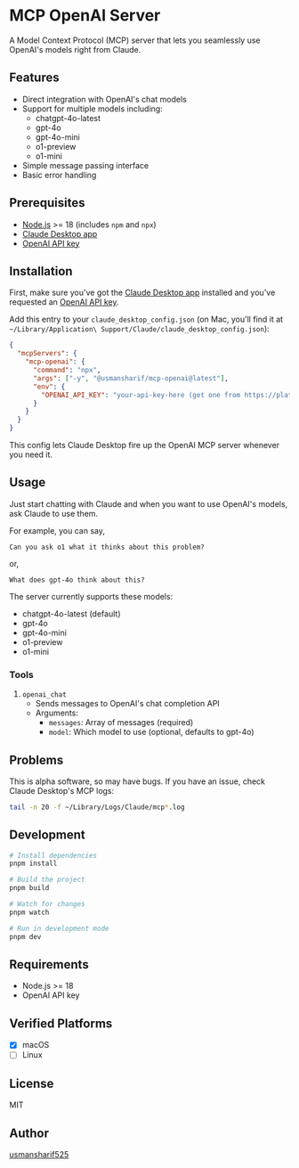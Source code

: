 # MCP OpenAI Server

A Model Context Protocol (MCP) server that lets you seamlessly use OpenAI's models right from Claude.

## Features

- Direct integration with OpenAI's chat models
- Support for multiple models including:
  - chatgpt-4o-latest
  - gpt-4o
  - gpt-4o-mini
  - o1-preview
  - o1-mini
- Simple message passing interface
- Basic error handling

## Prerequisites

- [Node.js](https://nodejs.org/) >= 18 (includes `npm` and `npx`)
- [Claude Desktop app](https://claude.ai/download)
- [OpenAI API key](https://platform.openai.com/api-keys)

## Installation

First, make sure you've got the [Claude Desktop app](https://claude.ai/download) installed and you've requested an [OpenAI API key](https://platform.openai.com/api-keys).

Add this entry to your `claude_desktop_config.json` (on Mac, you'll find it at `~/Library/Application\ Support/Claude/claude_desktop_config.json`):

```json
{
  "mcpServers": {
    "mcp-openai": {
      "command": "npx",
      "args": ["-y", "@usmansharif/mcp-openai@latest"],
      "env": {
        "OPENAI_API_KEY": "your-api-key-here (get one from https://platform.openai.com/api-keys)"
      }
    }
  }
}
```

This config lets Claude Desktop fire up the OpenAI MCP server whenever you need it.

## Usage

Just start chatting with Claude and when you want to use OpenAI's models, ask Claude to use them.

For example, you can say,

```plaintext
Can you ask o1 what it thinks about this problem?
```

or,

```plaintext
What does gpt-4o think about this?
```

The server currently supports these models:

- chatgpt-4o-latest (default)
- gpt-4o
- gpt-4o-mini
- o1-preview
- o1-mini

### Tools

1. `openai_chat`
   - Sends messages to OpenAI's chat completion API
   - Arguments:
     - `messages`: Array of messages (required)
     - `model`: Which model to use (optional, defaults to gpt-4o)

## Problems

This is alpha software, so may have bugs. If you have an issue, check Claude Desktop's MCP logs:

```bash
tail -n 20 -f ~/Library/Logs/Claude/mcp*.log
```

## Development

```bash
# Install dependencies
pnpm install

# Build the project
pnpm build

# Watch for changes
pnpm watch

# Run in development mode
pnpm dev
```

## Requirements

- Node.js >= 18
- OpenAI API key

## Verified Platforms

- [x] macOS
- [ ] Linux

## License

MIT

## Author

[usmansharif525](https://github.com/usmansharif525)
